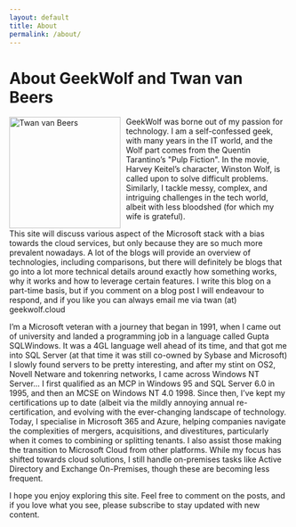 ```yaml
---
layout: default
title: About
permalink: /about/
---
```


<h1>About GeekWolf and Twan van Beers</h1>

<div align="left">
  <img src="/assets/images/about-twan.jpg" alt="Twan van Beers" style="float: left; margin-right: 10px; width:200px" />
 

<p>GeekWolf was borne out of my passion for technology.  I am a self-confessed geek, with many years in the IT world, and the Wolf part comes from the Quentin Tarantino’s "Pulp Fiction".   In the movie, Harvey Keitel’s character, Winston Wolf, is called upon to solve difficult problems. Similarly, I tackle messy, complex, and intriguing challenges in the tech world, albeit with less bloodshed (for which my wife is grateful).</p>

<p>This site will discuss various aspect of the Microsoft stack with a bias towards the cloud services, but only because they are so much more prevalent nowadays.  A lot of the blogs will provide an overview of technologies, including comparisons, but there will definitely be blogs that go into a lot more technical details around exactly how something works, why it works and how to leverage certain features.   I write this blog on a part-time basis, but if you comment on a blog post I will endeavour to respond, and if you like you can always email me via twan (at) geekwolf.cloud</p>

<p>I’m a Microsoft veteran with a journey that began in 1991, when I came out of university and landed a programming job in a language called Gupta SQLWindows.  It was a 4GL language well ahead of its time, and that got me into SQL Server (at that time it was still co-owned by Sybase and Microsoft)   I slowly found servers to be pretty interesting, and after my stint on OS2, Novell Netware and tokenring networks, I came across Windows NT Server...  I first qualified as an MCP in Windows 95 and SQL Server 6.0 in 1995, and then an MCSE on Windows NT 4.0 1998. Since then, I’ve kept my certifications up to date (albeit via the mildly annoying annual re-certification, and evolving with the ever-changing landscape of technology.  Today, I specialise in Microsoft 365 and Azure, helping companies navigate the complexities of mergers, acquisitions, and divestitures, particularly when it comes to combining or splitting tenants. I also assist those making the transition to Microsoft Cloud from other platforms. While my focus has shifted towards cloud solutions, I still handle on-premises tasks like Active Directory and Exchange On-Premises, though these are becoming less frequent.</p>


<p>I hope you enjoy exploring this site. Feel free to comment on the posts, and if you love what you see, please subscribe to stay updated with new content.</p>
</div>


